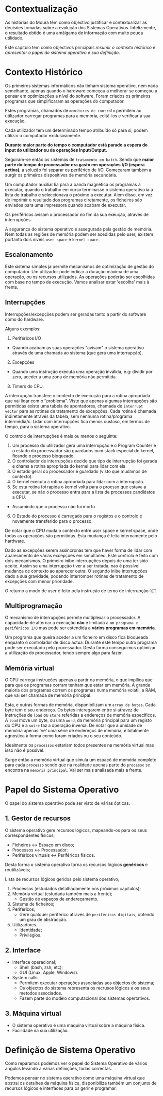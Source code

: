 # Contextualização

As histórias do Moura têm como objectivo justificar e contextualizar as decisões tomadas sobre a evolução dos Sistemas Operativos. Infelizmente, o resultado obtido é uma amálgama de informação com muito pouca utilidade.

Este capitulo tem como objectivos principais *resumir o contexto histórico* e *apresentar o papel do sistema operativo e sua definição*.

# Contexto Histórico

Os primeiros sistemas informáticos não tinham sistema operativo, nem nada semelhante, apenas quando o hardware começou a melhorar se começou a pensar em optimizações a nível do software. Foram criados os primeiros programas que simplificaram as operações do computador.

Estes programas, chamados de `monitores de controlo` permitem ao utilizador carregar programas para a memória, editá-los e verificar a sua execução.

Cada utilizador tem um determinado tempo atribuído só para si, podem utilizar o computador exclusivamente.

**Durante maior parte do tempo o computador está parado a espera do input do utilizador ou de operações Input/Output.**


Seguiram-se então os sistemas de `tratamento em batch`. Sendo que **maior parte do tempo de processador era gasto em operações I/O (espera activa)**, a solução foi separar os periférico de I/O.
Começaram também a surgir os primeiros dispositivos de memória secundária.

Um computador auxiliar lia para a banda magnética os programas a executar, quando o trabalho em curso terminasse o sistema operativo ia a lista de trabalho e seleccionava o próximo a executar. Alem disso, em vez de imprimir o resultado dos programas diretamente, os ficheiros são enviados para uma impressora quando acabam de executar.

Os periféricos avisam o processador no fim da sua exeução, através de interrupções.


A segurança do sistema operativo é assegurada pela gestão de memória. Nem todas as regiões de memória podem ser acedidas pelo user, existem portanto dois niveis `user space` e `kernel space`.

## Escalonamento

Este sistema simples ja permite mecanismos de optimização de gestão do computador. Um utilizador pode indicar a duração máxima de uma operação, ou os recursos utilizados. As operações poderão ser escolhidas com base no tempo de execução. Vamos analisar estar 'escolha' mais à frente.

## Interrupções

Interrupções/excepções podem ser geradas tanto a partir do software como do hardware.

Alguns exemplos:
1. Periféricos I/O
  * Quando acabam as suas operações "avisam" o sistema operativo através de uma chamada ao sistema (que gera uma interrupção).
2. Excepções
  * Quando uma instrução executa uma operação inválida, e.g: dividir por zero, aceder a uma zona de memória não permitida.
3. Timers do CPU.

A interrupção transfere o contexto de execução para a rotina apropriada que vai lidar com o "problema". Visto que apenas algumas interrupções são permitidas existe uma tabela de apontadores, chamada de `interrupt vector` para as rotinas de tratamento de excepções. Cada rotina é chamada indiretamente através da tabela, sem nenhuma rotina/programa intermédia/o. Lidar com interrupções fica menos custoso, em termos de tempo, para o sistema operativo.

O controlo de interrupções é mais ou menos o seguinte:
1. Um processo do utilizador gera uma interrupção e o Program Counter e o estado do processador são guardados num stack especial do kernel, ficando o processo bloqueado.
2. O controlador de interrupções decide que tipo de interrupção foi gerada e chama a rotina apropriada do kernel para lidar com ela.
3. O estado geral do processador é guardado (visto que mudamos de contexto).
4. O kernel executa a rotina apropriada para lidar com a interrupção.
5. Se esta rotina foi rapida o kernel volta para o proesso que estava a executar, se não o processo entra para a lista de processos candidatos a CPU.
  * Assumindo que o processo não foi morto
6. O Estado do processo é carregado para o registos e o controlo é novamente transferido para o processo.

De notar que o CPU muda o contexto entre user space e kernel space, onde todas as operações são permitidas. Esta mudança é feita internamente pelo hardware.

Dado as excepções serem assíncronas tem que haver forma de lidar com aparecimento de várias excepções em simultaneo. Este controlo é feito com dois mecanismos.
O primeiro inibe interrupções depois de uma ter sido aceite. Assim se uma interrupção tiver a ser tratada, nao é possível mudança de contexto ao aparecer outra.
O segundo inibe interrupções dado a sua gravidade, podendo interromper rotinas de tratamento de excepções com menor prioridade.

O returno a modo de user é feito pela instrução de terno de interrupção  `RIT`.

## Multiprogramação

O mecanismo de interrupções permite multiplexar o processador.
A capacidade de alternar a execução **não** é limitada a `um programa e periféricos I/O` mas pode ser estendida a **vários programas em memória**.

Um programa que queira aceder a um ficheiro em disco fica bloqueada enquanto o controlador de disco actua. Durante este tempo outro programa pode ser executado pelo processador.
Desta forma conseguimos optimizar a utilização do processador, tendo sempre algo para fazer.

## Memória virtual

O CPU carrega instruções apenas a partir da memória, o que impllica que para que os programas corram tenham que estar em memória. A grande maioria dos programas correm os programas numa memória volatil, a RAM, que vai ser chamada de memória principal.

Esta, e outras formas de memória, disponibilizam um `array de bytes`. Cada byte tem o seu endereço. Os bytes interegarem entre si atravez de instruções de `load` ou `store` referidas a endereços de memória especificos.
A `load` move um byte, ou uma `word`, da memória principal para um registo do CPU e a `sotre` faz a operação inversa.
De notar que a unidade de memória apenas 've' uma série de endereços de memória, é totalmente agnostica à forma como foram criados ou o seu conteúdo.

Idealmente os `processos` estariam todos presentes na memória virtual mas isso não é possivel.

Surge então a memória virtual que simula um espaçõ de memória completo para cada `processo` sendo que na realidade apenas parte do `processo` se encontra na `memória principal`. Vai ser mais analisada mais a frente.

# Papel do Sistema Operativo

O papel do sistema operativo pode ser visto de várias ópticas.

## 1. Gestor de recursos
O sistema operativo gere recursos lógicos, mapeando-os para os seus correspondentes físicos;
  * Ficheiros <-> Espaço em disco;
  * Processos <-> Processador;
  * Periféricos virtuais <-> Periféricos físicos.

Desta forma o sistema operativo torna os recursos lógicos **genéricos** e reutilizáveis;

Lista de recursos lógicos geridos pelo sistema operativo;
 1. Processos (estudados detalhadamente nos próximos capitulos);
 2. Memória virtual (estudada também mais a frente);
    * Gestão de espaços de endereçamento.
 3. Sistema de ficheiros;
 4. Periféricos;
    * Gere qualquer periférico através de `periféricos digitais`, obtendo um grau de abstracção.
 5. Utilizadores.
    * Identidade;
    * Privilégios.

## 2. Interface
 * Interface operacional;
   * Shell (bash, zsh, etc);
   * GUI (Linux, Apple, Windows).
* System calls
   * Permitem executar operações associadas aos objectos do sistema;
   * Os objectos do sistema representa os recrusos lógicos e os seus metodos associados.
   * Fazem parte do modelo computacional dos sistemas opertativos.

## 3. Máquina virtual
 * O sistema operativo é uma maquina virtual sobre a máquina fisica.
 * Facilidade na sua utilização.

# Definição de Sistema Operativo

Como reparamos podemos ver o papel do Sistema Operativo de vários angulos levando a várias definições, todas correctas.

Podemos pensar no sistema operativo como uma máquina virtual que abstrai os detalhes da máquina física, disponibiliza também um conjunto de recursos lógicos e interfaces para os gerir e programar.
